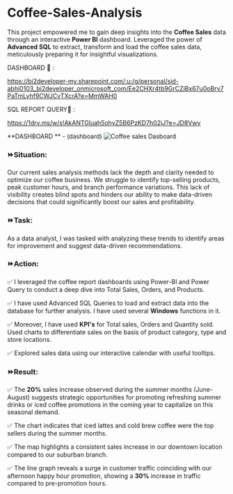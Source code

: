 # Coffee-Sales-Analysis
  This project empowered me to gain deep insights into the **Coffee Sales** data through an interactive **Power BI** dashboard. Leveraged the power of **Advanced SQL** to extract, transform and load the coffee sales data, meticulously preparing it for insightful visualizations.

DASHBOARD 🔗 :

https://bi2developer-my.sharepoint.com/:u:/g/personal/sid-abhi0103_bi2developer_onmicrosoft_com/Ee2CHXr4tb9GrCZiBx67u0oBrv7PaTmLyhf9CWJCvTXcrA?e=MmWAH0

SQL REPORT QUERY🔗 :

https://1drv.ms/w/s!AkANTGluah5ohyZ5B6PzKD7h02jJ?e=JD8Vwy

**DASHBOARD ** - (dashboard)
![Coffee sales Dasboard](https://github.com/Sidhant-abhi/Coffee-Sales-Analysis/assets/146129693/8a97fb27-af9d-41f8-806b-1662c632d6c6)

### ⏩Situation:

Our current sales analysis methods lack the depth and clarity needed to optimize our coffee business. We struggle to identify top-selling products, peak customer hours, and branch performance variations. This lack of visibility creates blind spots and hinders our ability to make data-driven decisions that could significantly boost our sales and profitability.

### ⏩Task:

As a data analyst, I was tasked with analyzing these trends to identify areas for improvement and suggest data-driven recommendations.

### ⏩Action:

✅ I leveraged the coffee report dashboards using Power-BI and Power Query to conduct a deep dive into Total Sales, Orders, and Products.

✅ I have used Advanced SQL Queries to load and extract data into the database for further analysis. I have used several **Windows** functions in it.

✅ Moreover, I have used **KPI's** for Total sales, Orders and Quantity sold. Used charts to differentiate sales on the basis of product category, type and store locations.

✅ Explored sales data using our interactive calendar with useful tooltips.

### ⏩Result:

✅ The **20%** sales increase observed during the summer months (June-August) suggests strategic opportunities for promoting refreshing summer drinks or iced coffee promotions in the coming year to capitalize on this seasonal demand.

✅ The chart indicates that iced lattes and cold brew coffee were the top sellers during the summer months.

✅ The map highlights a consistent sales increase in our downtown location compared to our suburban branch.

✅ The line graph reveals a surge in customer traffic coinciding with our afternoon happy hour promotion, showing a **30%** increase in traffic compared to pre-promotion hours.
